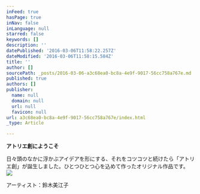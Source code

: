 ```yaml
---
inFeed: true
hasPage: true
inNav: false
inLanguage: null
starred: false
keywords: []
description: ''
datePublished: '2016-03-06T11:58:22.257Z'
dateModified: '2016-03-06T11:58:15.584Z'
title: ''
author: []
sourcePath: _posts/2016-03-06-a3c68ea0-bc8a-4e9f-9017-56cc758a767e.md
published: true
authors: []
publisher:
  name: null
  domain: null
  url: null
  favicon: null
url: a3c68ea0-bc8a-4e9f-9017-56cc758a767e/index.html
_type: Article

---
```

**アトリエ創にようこそ**

日々頭のなかに浮かぶアイデアを形にする、それをコツコツと続けたら「アトリエ創」が誕生しました。ひとつひとつ心を込めて作ったオリジナル作品です。
![](https://the-grid-user-content.s3-us-west-2.amazonaws.com/4f36fc33-1142-406d-bf6b-302f0b6dc674.jpg)

アーティスト：鈴木美江子